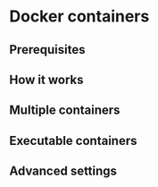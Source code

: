 # Docker containers
## Prerequisites
## How it works
## Multiple containers
## Executable containers
## Advanced settings

